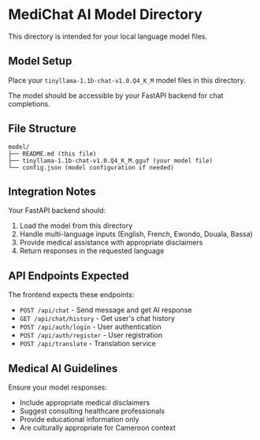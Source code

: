 # MediChat AI Model Directory

This directory is intended for your local language model files.

## Model Setup

Place your `tinyllama-1.1b-chat-v1.0.Q4_K_M` model files in this directory.

The model should be accessible by your FastAPI backend for chat completions.

## File Structure

```
model/
├── README.md (this file)
├── tinyllama-1.1b-chat-v1.0.Q4_K_M.gguf (your model file)
└── config.json (model configuration if needed)
```

## Integration Notes

Your FastAPI backend should:
1. Load the model from this directory
2. Handle multi-language inputs (English, French, Ewondo, Douala, Bassa)
3. Provide medical assistance with appropriate disclaimers
4. Return responses in the requested language

## API Endpoints Expected

The frontend expects these endpoints:
- `POST /api/chat` - Send message and get AI response
- `GET /api/chat/history` - Get user's chat history
- `POST /api/auth/login` - User authentication
- `POST /api/auth/register` - User registration
- `POST /api/translate` - Translation service

## Medical AI Guidelines

Ensure your model responses:
- Include appropriate medical disclaimers
- Suggest consulting healthcare professionals
- Provide educational information only
- Are culturally appropriate for Cameroon context